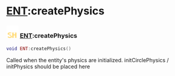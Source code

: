 # [ENT](../ent/README.md):createPhysics

### <img src="../../.gitbook/assets/shared.png" width="32" height="32" /> [ENT](../ent/README.md):createPhysics

```lua
void ENT:createPhysics()
```

Called when the entity's physics are initialized. initCirclePhysics / initPhysics should be placed here<br>
